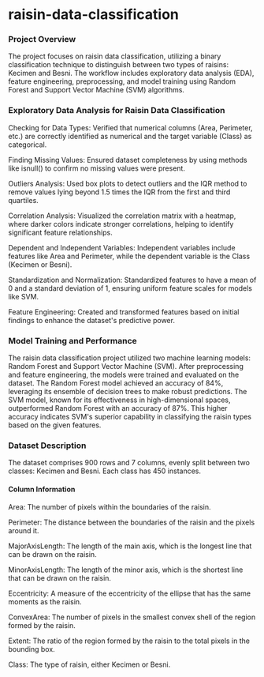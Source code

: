 # raisin-data-classification
### Project Overview
The project focuses on raisin data classification, utilizing a binary classification technique to distinguish between two types of raisins: Kecimen and Besni. The workflow includes exploratory data analysis (EDA), feature engineering, preprocessing, and model training using Random Forest and Support Vector Machine (SVM) algorithms.
### Exploratory Data Analysis for Raisin Data Classification
Checking for Data Types:
Verified that numerical columns (Area, Perimeter, etc.) are correctly identified as numerical and the target variable (Class) as categorical.

Finding Missing Values:
Ensured dataset completeness by using methods like isnull() to confirm no missing values were present.

Outliers Analysis:
Used box plots to detect outliers and the IQR method to remove values lying beyond 1.5 times the IQR from the first and third quartiles.

Correlation Analysis:
Visualized the correlation matrix with a heatmap, where darker colors indicate stronger correlations, helping to identify significant feature relationships.

Dependent and Independent Variables:
Independent variables include features like Area and Perimeter, while the dependent variable is the Class (Kecimen or Besni).

Standardization and Normalization:
Standardized features to have a mean of 0 and a standard deviation of 1, ensuring uniform feature scales for models like SVM.

Feature Engineering:
Created and transformed features based on initial findings to enhance the dataset's predictive power.
### Model Training and Performance
The raisin data classification project utilized two machine learning models: Random Forest and Support Vector Machine (SVM). After preprocessing and feature engineering, the models were trained and evaluated on the dataset.
The Random Forest model achieved an accuracy of 84%, leveraging its ensemble of decision trees to make robust predictions.
The SVM model, known for its effectiveness in high-dimensional spaces, outperformed Random Forest with an accuracy of 87%. 
This higher accuracy indicates SVM's superior capability in classifying the raisin types based on the given features.
### Dataset Description
The dataset comprises 900 rows and 7 columns, evenly split between two classes: Kecimen and Besni. Each class has 450 instances.
#### Column Information
Area: The number of pixels within the boundaries of the raisin.

Perimeter: The distance between the boundaries of the raisin and the pixels around it.

MajorAxisLength: The length of the main axis, which is the longest line that can be drawn on the raisin.

MinorAxisLength: The length of the minor axis, which is the shortest line that can be drawn on the raisin.

Eccentricity: A measure of the eccentricity of the ellipse that has the same moments as the raisin.

ConvexArea: The number of pixels in the smallest convex shell of the region formed by the raisin.

Extent: The ratio of the region formed by the raisin to the total pixels in the bounding box.

Class: The type of raisin, either Kecimen or Besni.
